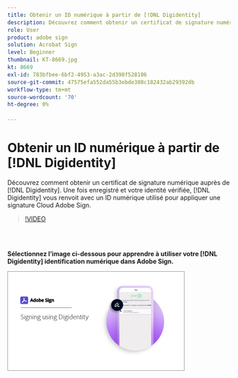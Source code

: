 ```yaml
---
title: Obtenir un ID numérique à partir de [!DNL Digidentity]
description: Découvrez comment obtenir un certificat de signature numérique auprès de [!DNL Digidentity]
role: User
product: adobe sign
solution: Acrobat Sign
level: Beginner
thumbnail: KT-8669.jpg
kt: 8669
exl-id: 783bfbee-6bf2-4953-a3ac-2d398f528106
source-git-commit: 47575efa552da55b3ebde308c182432ab29392db
workflow-type: tm+mt
source-wordcount: '70'
ht-degree: 0%

---
```


# Obtenir un ID numérique à partir de [!DNL Digidentity]

Découvrez comment obtenir un certificat de signature numérique auprès de [!DNL Digidentity]. Une fois enregistré et votre identité vérifiée, [!DNL Digidentity] vous renvoit avec un ID numérique utilisé pour appliquer une signature Cloud Adobe Sign.

>[!VIDEO](https://video.tv.adobe.com/v/337067?hidetitle=true)

<br> 

**Sélectionnez l’image ci-dessous pour apprendre à utiliser votre [!DNL Digidentity] identification numérique dans Adobe Sign.**

[![image](assets/Digidentitysign_400.png)](digidentity-sign.md)

